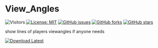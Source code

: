 # View_Angles
![Visitors](https://api.visitorbadge.io/api/visitors?path=https%3A%2F%2Fgithub.com%2Ftitaniummachine1%2FView_Angles&label=Visitors&countColor=%23263759&style=plastic)
[![License: MIT](https://img.shields.io/badge/License-MIT-yellow.svg)](https://opensource.org/licenses/MIT)
[![GitHub issues](https://img.shields.io/github/issues/titaniummachine1/View_Angles.svg)](https://github.com/titaniummachine1/View_Angles/issues)
[![GitHub forks](https://img.shields.io/github/forks/titaniummachine1/View_Angles.svg)](https://github.com/titaniummachine1/View_Angles/network)
[![GitHub stars](https://img.shields.io/github/stars/titaniummachine1/View_Angles.svg)](https://github.com/titaniummachine1/View_Angles/stargazers)

show lines of players viewangles if anyone needs

[![Download Latest](https://img.shields.io/github/downloads/titaniummachine1/View_Angles/total.svg?style=for-the-badge&logo=download&label=Download%20Latest)](https://github.com/titaniummachine1/View_Angles/releases/latest/download/View_Angles)

